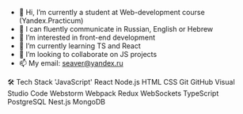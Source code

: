 - 👋 Hi, I’m currently a student at Web-development course (Yandex.Practicum)
- 💬 I can fluently communicate in Russian, English or Hebrew
- 👀 I’m interested in front-end development
- 🌱 I’m currently learning TS and React
- 💞️ I’m looking to collaborate on JS projects
- 📫 My email: seaver@yandex.ru

🛠  Tech Stack
'JavaScript'  React  Node.js HTML  CSS  Git  GitHub  Visual Studio Code Webstorm Webpack Redux WebSockets TypeScript PostgreSQL Nest.js MongoDB

<!---
ElenaSolov/ElenaSolov is a ✨ special ✨ repository because its `README.md` (this file) appears on your GitHub profile.
You can click the Preview link to take a look at your changes.
--->
